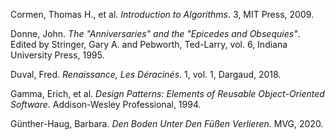 Cormen, Thomas H., et al. _Introduction to Algorithms_. 3, MIT Press, 2009.

Donne, John. _The "Anniversaries" and the "Epicedes and Obsequies"_. Edited by Stringer, Gary A. and Pebworth, Ted-Larry, vol. 6, Indiana University Press, 1995.

Duval, Fred. _Renaissance, Les Déracinés_. 1, vol. 1, Dargaud, 2018.

Gamma, Erich, et al. _Design Patterns: Elements of Reusable Object-Oriented Software_. Addison-Wesley Professional, 1994.

Günther-Haug, Barbara. _Den Boden Unter Den Füßen Verlieren_. MVG, 2020.